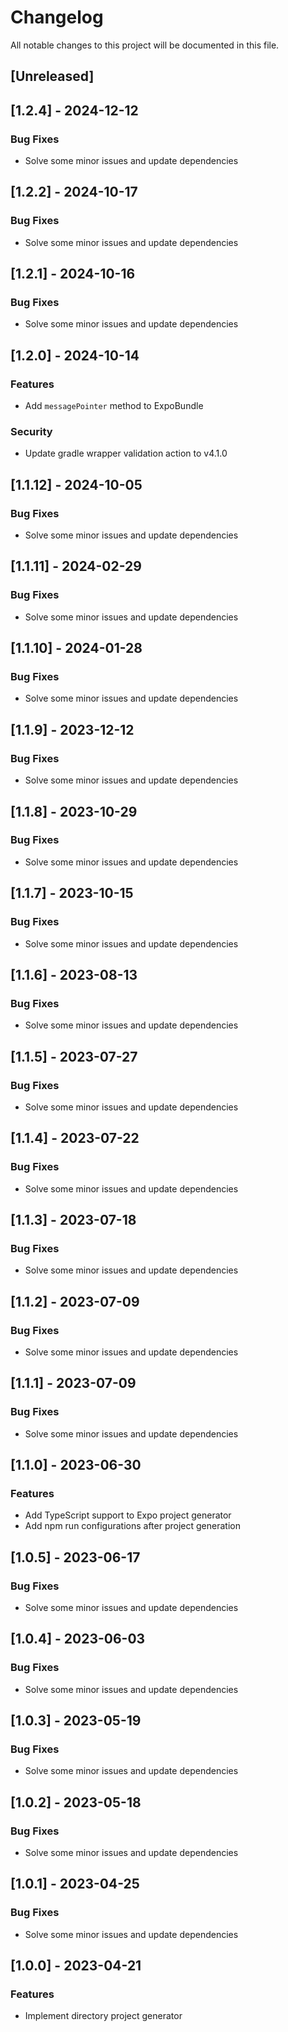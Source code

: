 # Changelog

All notable changes to this project will be documented in this file.

## [Unreleased]
## [1.2.4] - 2024-12-12

### Bug Fixes

- Solve some minor issues and update dependencies

## [1.2.2] - 2024-10-17

### Bug Fixes

- Solve some minor issues and update dependencies

## [1.2.1] - 2024-10-16

### Bug Fixes

- Solve some minor issues and update dependencies

## [1.2.0] - 2024-10-14

### Features

- Add `messagePointer` method to ExpoBundle

### Security

- Update gradle wrapper validation action to v4.1.0

## [1.1.12] - 2024-10-05

### Bug Fixes

- Solve some minor issues and update dependencies

## [1.1.11] - 2024-02-29

### Bug Fixes

- Solve some minor issues and update dependencies

## [1.1.10] - 2024-01-28

### Bug Fixes

- Solve some minor issues and update dependencies

## [1.1.9] - 2023-12-12

### Bug Fixes

- Solve some minor issues and update dependencies

## [1.1.8] - 2023-10-29

### Bug Fixes

- Solve some minor issues and update dependencies

## [1.1.7] - 2023-10-15

### Bug Fixes

- Solve some minor issues and update dependencies

## [1.1.6] - 2023-08-13

### Bug Fixes

- Solve some minor issues and update dependencies

## [1.1.5] - 2023-07-27

### Bug Fixes

- Solve some minor issues and update dependencies

## [1.1.4] - 2023-07-22

### Bug Fixes

- Solve some minor issues and update dependencies

## [1.1.3] - 2023-07-18

### Bug Fixes

- Solve some minor issues and update dependencies

## [1.1.2] - 2023-07-09

### Bug Fixes

- Solve some minor issues and update dependencies

## [1.1.1] - 2023-07-09

### Bug Fixes

- Solve some minor issues and update dependencies

## [1.1.0] - 2023-06-30

### Features

- Add TypeScript support to Expo project generator
- Add npm run configurations after project generation

## [1.0.5] - 2023-06-17

### Bug Fixes

- Solve some minor issues and update dependencies

## [1.0.4] - 2023-06-03

### Bug Fixes

- Solve some minor issues and update dependencies

## [1.0.3] - 2023-05-19

### Bug Fixes

- Solve some minor issues and update dependencies

## [1.0.2] - 2023-05-18

### Bug Fixes

- Solve some minor issues and update dependencies

## [1.0.1] - 2023-04-25

### Bug Fixes

- Solve some minor issues and update dependencies

## [1.0.0] - 2023-04-21

### Features

- Implement directory project generator

<!-- generated by git-cliff -->
